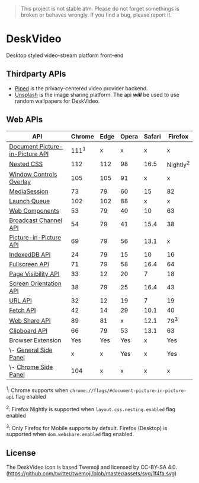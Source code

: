 > This project is not stable atm. Please do not forget somethings is broken or behaves wrongly. If you find a bug, please report it.

# DeskVideo

Desktop styled video-stream platform front-end

## Thirdparty APIs

- [Piped](https://piped.video/) is the privacy-centered video provider backend.
- [Unsplash](https://unsplash.com) is the image sharing platform. The api __*will*__ be used to use random wallpapers for DeskVideo.

## Web APIs

| API                                                                                                                          |Chrome|Edge|Opera|Safari|Firefox |
|------------------------------------------------------------------------------------------------------------------------------|------|----|-----|------|--------|
| [Document Picture-in-Picture API](https://developer.chrome.com/docs/web-platform/document-picture-in-picture/)               |111<sup>1</sup>|x|x|x   | x      |
| [Nested CSS](https://developer.chrome.com/articles/css-nesting/)                                                           |112|112|98|16.5|Nightly<sup>2</sup>|
| [Window Controls Overlay](https://developer.mozilla.org/en-US/docs/Web/API/Window_Controls_Overlay_API)                      | 105  |105 | 91  | x    | x      |
| [MediaSession](https://developer.mozilla.org/en-US/docs/Web/API/MediaSession)                                                | 73   | 79 | 60  | 15   | 82     |
| [Launch Queue](https://developer.mozilla.org/en-US/docs/Web/API/LaunchQueue)                                                 | 102  |102 | 88  | x    | x      |
| [Web Components](https://developer.mozilla.org/en-US/docs/Web/API/Web_components)                                            | 53   | 79 | 40  | 10   | 63     |
| [Broadcast Channel API](https://developer.mozilla.org/en-US/docs/Web/API/Broadcast_Channel_API)                              | 54   | 79 | 41  | 15.4 | 38     |
| [Picture-in-Picture API](https://developer.mozilla.org/en-US/docs/Web/API/Picture-in-Picture_API)                            | 69   | 79 | 56  | 13.1 | x      |
| [IndexedDB API](https://developer.mozilla.org/en-US/docs/Web/API/IndexedDB_API)                                              | 24   | 79 | 15  | 10   | 16     |
| [Fullscreen API](https://developer.mozilla.org/en-US/docs/Web/API/Fullscreen_API)                                            | 71   | 79 | 58  | 16.4 | 64     |
| [Page Visibility API](https://developer.mozilla.org/en-US/docs/Web/API/Page_Visibility_API)                                  | 33   | 12 | 20  | 7    | 18     |
| [Screen Orientation API](https://developer.mozilla.org/en-US/docs/Web/API/Screen_Orientation_API)                            | 38   | 79 | 25  | 16.4 | 43     |
| [URL API](https://developer.mozilla.org/en-US/docs/Web/API/URL_API)                                                          | 32   | 12 | 19  | 7    | 19     |
| [Fetch API](https://developer.mozilla.org/en-US/docs/Web/API/Fetch_API)                                                      | 42   | 14 | 29  | 10.1 | 40     |
| [Web Share API](https://developer.mozilla.org/en-US/docs/Web/API/Web_Share_API)                                              |89 |81| x  | 12.1| 79<sup>3</sup>|
| [Clipboard API](https://developer.mozilla.org/en-US/docs/Web/API/Clipboard_API)                                              | 66   | 79 | 53  | 13.1 | 63     |
| Browser Extension                                                                                                            | Yes  |Yes | Yes | x    | Yes    |
| \\- [General Side Panel](https://dev.opera.com/extensions/sidebar-action-manual/)                                            | x    | x  | Yes | x    | Yes    |
| \\- [Chrome Side Panel](https://developer.chrome.com/docs/extensions/reference/sidePanel/)                                   | 104  | x  | x   | x    | x      |

<sup>1</sup>: Chrome supports when `chrome://flags/#document-picture-in-picture-api` flag enabled

<sup>2</sup>: Firefox Nightly is supported when `layout.css.nesting.enabled` flag enabled

<sup>3</sup>: Only Firefox for Mobile supports by default. Firefox (Desktop) is supported when `dom.webshare.enabled` flag enabled.

## License

The DeskVideo icon is based Twemoji and licensed by CC-BY-SA 4.0. (https://github.com/twitter/twemoji/blob/master/assets/svg/1f4fa.svg)
